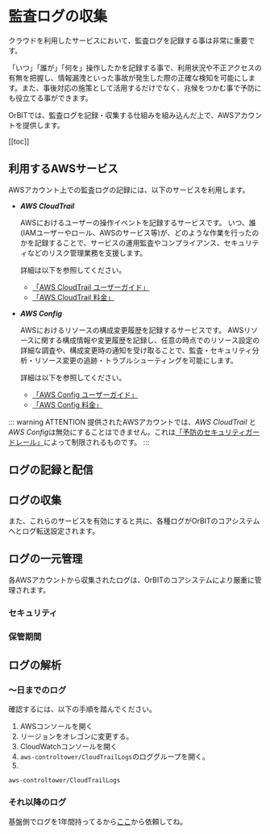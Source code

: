 # 監査ログの収集

クラウドを利用したサービスにおいて、監査ログを記録する事は非常に重要です。

「いつ」「誰が」「何を」操作したかを記録する事で、利用状況や不正アクセスの有無を把握し、情報漏洩といった事故が発生した際の正確な検知を可能にします。また、事後対応の施策として活用するだけでなく、兆候をつかむ事で予防にも役立てる事ができます。

OrBITでは、監査ログを記録・収集する仕組みを組み込んだ上で、AWSアカウントを提供します。

[[toc]]

## 利用するAWSサービス
AWSアカウント上での監査ログの記録には、以下のサービスを利用します。

- ***AWS CloudTrail***

    AWSにおけるユーザーの操作イベントを記録するサービスです。
    いつ、誰(IAMユーザーやロール、AWSのサービス等)が、どのような作業を行ったのかを記録することで、サービスの運用監査やコンプライアンス、セキュリティなどのリスク管理業務を支援します。

    詳細は以下を参照してください。
    - [「AWS CloudTrail ユーザーガイド」](https://docs.aws.amazon.com/ja_jp/awscloudtrail/latest/userguide/cloudtrail-user-guide.html)
    - [「AWS CloudTrail 料金」](https://aws.amazon.com/jp/cloudtrail/pricing/)

- ***AWS Config***

    AWSにおけるリソースの構成変更履歴を記録するサービスです。
    AWSリソースに関する構成情報や変更履歴を記録し、任意の時点でのリソース設定の詳細な調査や、構成変更時の通知を受け取ることで、監査・セキュリティ分析・リソース変更の追跡・トラブルシューティングを可能にします。

    詳細は以下を参照してください。
    - [「AWS Config ユーザーガイド」](https://docs.aws.amazon.com/ja_jp/config/latest/developerguide/WhatIsConfig.html)
    - [「AWS Config 料金」](https://aws.amazon.com/jp/config/pricing/)

::: warning ATTENTION
提供されたAWSアカウントでは、*AWS CloudTrail* と *AWS Config*は無効にすることはできません。これは[「予防のセキュリティガードレール」](/guide/aws/security/#「予防」のガードレール)によって制限されるものです。
:::

## ログの記録と配信

## ログの収集
また、これらのサービスを有効にすると共に、各種ログがOrBITのコアシステムへとログ転送設定されます。

## ログの一元管理
各AWSアカウントから収集されたログは、OrBITのコアシステムにより厳重に管理されます。

### セキュリティ

### 保管期間

## ログの解析

### ～日までのログ
確認するには、以下の手順を踏んでください。

1. AWSコンソールを開く
1. リージョンをオレゴンに変更する。
2. CloudWatchコンソールを開く
3. `aws-controltower/CloudTrailLogs`のロググループを開く。
4. 
```
aws-controltower/CloudTrailLogs 
```

### それ以降のログ

基盤側でログを1年間持ってるから[ここ](/request/analyze-auditlog)から依頼してね。